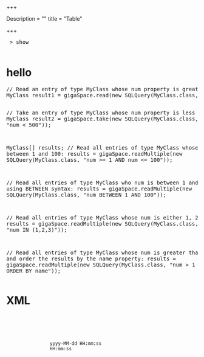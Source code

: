 +++

Description = ""
title = "Table"

+++





<p>
 <pre class="prettyprint lang-bash1">
 > show
 </pre>
</p>

# hello

<p>
<pre class="prettyprint lang-java">
// Read an entry of type MyClass whose num property is greater than 500:
MyClass result1 = gigaSpace.read(new SQLQuery<MyClass>(MyClass.class, "num > 500"));

// Take an entry of type MyClass whose num property is less than 500:
MyClass result2 = gigaSpace.take(new SQLQuery<MyClass>(MyClass.class, "num < 500"));

MyClass[] results;
// Read all entries of type MyClass whose num is between 1 and 100:
results = gigaSpace.readMultiple(new SQLQuery<MyClass>(MyClass.class, "num >= 1 AND num <= 100"));

// Read all entries of type MyClass who num is between 1 and 100 using BETWEEN syntax:
results = gigaSpace.readMultiple(new SQLQuery<MyClass>(MyClass.class, "num BETWEEN 1 AND 100"));

// Read all entries of type MyClass whose num is either 1, 2, or 3:
results = gigaSpace.readMultiple(new SQLQuery<MyClass>(MyClass.class, "num IN (1,2,3)"));

// Read all entries of type MyClass whose num is greater than 1,
// and order the results by the name property:
results = gigaSpace.readMultiple(new SQLQuery<MyClass>(MyClass.class, "num > 1 ORDER BY name"));
  </pre>
</p>

# XML





<pre class="prettyprint lang-xml">
<code class=""java">
<beans>
    <os-core:embedded-space id="space" name="mySpace">
        <os-core:properties>
            <props>
                <prop key="space-config.QueryProcessor.date_format">yyyy-MM-dd HH:mm:ss</prop>
                <prop key="space-config.QueryProcessor.time_format">HH:mm:ss</prop>
            </props>
        </os-core:properties>
    </os-core:embedded-space>
</beans>
</code?

  </pre>


